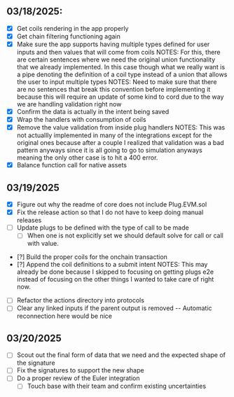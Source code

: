 ## 03/18/2025:

- [x] Get coils rendering in the app properly
- [x] Get chain filtering functioning again
- [x] Make sure the app supports having multiple types defined for user
   inputs and then values that will come from coils
   NOTES: For this, there are certain sentences where we need the original union 
          functionality that we already implemented. In this case though what we 
          really want is a pipe denoting the definition of a coil type instead of
          a union that allows the user to input multiple types
   NOTES: Need to make sure that there are no sentences that break this convention
          before implementing it because this will require an update of some kind
          to cord due to the way we are handling validation right now
- [x] Confirm the data is actually in the intent being saved
- [x] Wrap the handlers with consumption of coils
- [x] Remove the value validation from inside plug handlers
   NOTES: This was not actuallly implemented in many of the integrations except for the original
      ones because after a couple I realized that validation was a bad pattern anyways since it
      is all going to go to simulation anyways meaning the only other case is to hit a 400 error.
- [x] Balance function call for native assets

## 03/19/2025

- [x] Figure out why the readme of core does not include Plug.EVM.sol
- [x] Fix the release action so that I do not have to keep doing manual releases
- [ ] Update plugs to be defined with the type of call to be made
   - [ ] When one is not explicitly set we should default solve for
      call or call with value.
- [?] Build the proper coils for the onchain transaction
- [?] Append the coil definitions to a submit intent
   NOTES: This may already be done because I skipped to focusing on getting plugs e2e instead of 
          focusing on the other things I wanted to take care of right now.
- [ ] Refactor the actions directory into protocols
- [ ] Clear any linked inputs if the parent output is removed -- Automatic reconnection here would be nice

## 03/20/2025

- [ ] Scout out the final form of data that we need and the expected shape of the signature
- [ ] Fix the signatures to support the new shape
- [ ] Do a proper review of the Euler integration
   - [ ] Touch base with their team and confirm existing uncertainties
